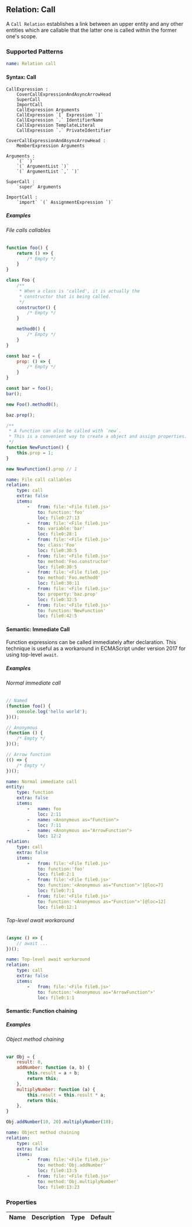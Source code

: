 ## Relation: Call

A `Call Relation` establishes a link between an upper entity and any other entities which are callable that the latter
one is called within the former one's scope.

### Supported Patterns

```yaml
name: Relation call
```

#### Syntax: Call

```text
CallExpression :
    CoverCallExpressionAndAsyncArrowHead
    SuperCall
    ImportCall
    CallExpression Arguments
    CallExpression `[` Expression `]`
    CallExpression `.` IdentifierName
    CallExpression TemplateLiteral
    CallExpression `.` PrivateIdentifier

CoverCallExpressionAndAsyncArrowHead :
    MemberExpression Arguments

Arguments :
    `(` `)`
    `(` ArgumentList `)`
    `(` ArgumentList `,` `)`

SuperCall :
    `super` Arguments

ImportCall :
    `import` `(` AssignmentExpression `)`
```

##### Examples

###### File calls callables

```js
function foo() {
    return () => {
        /* Empty */
    }
}

class Foo {
    /**
     * When a class is 'called', it is actually the
     * constructor that is being called.
     */
    constructor() {
        /* Empty */
    }

    method0() {
        /* Empty */
    }
}

const baz = {
    prop: () => {
        /* Empty */
    }
}

const bar = foo();
bar();

new Foo().method0();

baz.prop();

/**
 * A function can also be called with `new`.
 * This is a convenient way to create a object and assign properties.
 */
function NewFunction() {
    this.prop = 1;
}

new NewFunction().prop // 1
```

```yaml
name: File call callables
relation:
    type: call
    extra: false
    items:
        -   from: file:'<File file0.js>'
            to: function:'foo'
            loc: file0:27:13
        -   from: file:'<File file0.js>'
            to: variable:'bar'
            loc: file0:28:1
        -   from: file:'<File file0.js>'
            to: class:'Foo'
            loc: file0:30:5
        -   from: file:'<File file0.js>'
            to: method:'Foo.constructor'
            loc: file0:30:5
        -   from: file:'<File file0.js>'
            to: method:'Foo.method0'
            loc: file0:30:11
        -   from: file:'<File file0.js>'
            to: property:'baz.prop'
            loc: file0:32:5
        -   from: file:'<File file0.js>'
            to: function:'NewFunction'
            loc: file0:42:5
```

#### Semantic: Immediate Call

Function expressions can be called immediately after declaration. This technique is useful as a workaround in ECMAScript
under version 2017 for using top-level `await`.

##### Examples

###### Normal immediate call

```js
// Named
(function foo() {
    console.log('hello world');
})();

// Anonymous
(function () {
    /* Empty */
})();

// Arrow function
(() => {
    /* Empty */
})();
```

```yaml
name: Normal immediate call
entity:
    type: function
    extra: false
    items:
        -   name: foo
            loc: 2:11
        -   name: <Anonymous as="Function">
            loc: 7:11
        -   name: <Anonymous as="ArrowFunction">
            loc: 12:2
relation:
    type: call
    extra: false
    items:
        -   from: file:'<File file0.js>'
            to: function:'foo'
            loc: file0:2:1
        -   from: file:'<File file0.js>'
            to: function:'<Anonymous as="Function">'[@loc=7]
            loc: file0:7:1
        -   from: file:'<File file0.js>'
            to: function:'<Anonymous as="Function">'[@loc=12]
            loc: file0:12:1
```

###### Top-level await workaround

```js
(async () => {
    // await ...
})();
```

```yaml
name: Top-level await workaround
relation:
    type: call
    extra: false
    items:
        -   from: file:'<File file0.js>'
            to: function:'<Anonymous as="ArrowFunction">'
            loc: file0:1:1
```

#### Semantic: Function chaining

##### Examples

###### Object method chaining

```js
var Obj = {
    result: 0,
    addNumber: function (a, b) {
        this.result = a + b;
        return this;
    },
    multiplyNumber: function (a) {
        this.result = this.result * a;
        return this;
    },
}

Obj.addNumber(10, 20).multiplyNumber(10);
```

```yaml
name: Object method chaining
relation:
    type: call
    extra: false
    items:
        -   from: file:'<File file0.js>'
            to: method:'Obj.addNumber'
            loc: file0:13:5
        -   from: file:'<File file0.js>'
            to: method:'Obj.multiplyNumber'
            loc: file0:13:23
```

### Properties

| Name | Description | Type | Default |
|------|-------------|:----:|:-------:|
